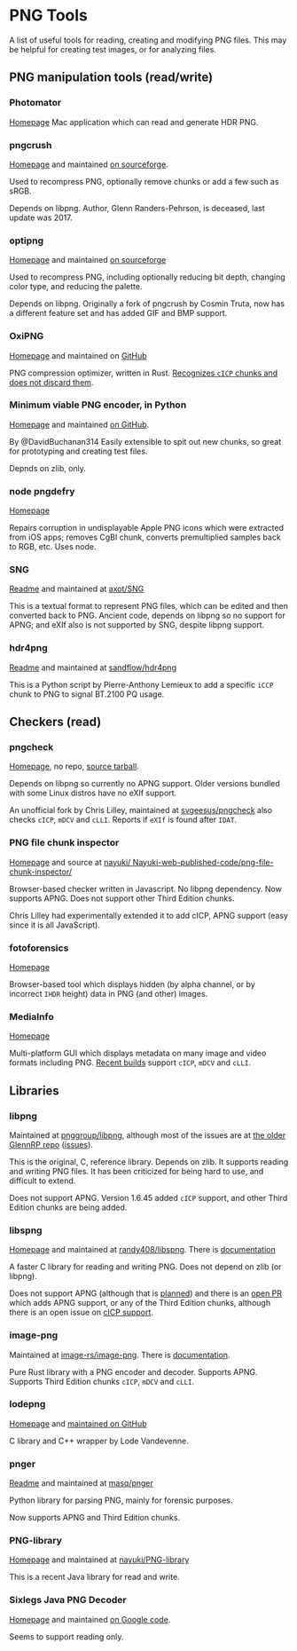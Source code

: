 # PNG Tools

A list of useful tools for reading, creating and modifying PNG files.
This may be helpful for creating test images, or for analyzing files.

## PNG manipulation tools (read/write)

### Photomator

[Homepage](https://apps.apple.com/us/app/photomator-photo-editor/id1444636541) Mac application which can read and generate HDR PNG.

### pngcrush

[Homepage](https://pmt.sourceforge.io/pngcrush/) and maintained [on sourceforge](https://sourceforge.net/projects/pmt/files/pngcrush/).

Used to recompress PNG, optionally remove chunks or add a few such as sRGB.

Depends on libpng. Author, Glenn Randers-Pehrson, is deceased, last update was 2017.

### optipng

[Homepage](https://sourceforge.net/projects/optipng/) and maintained [on sourceforge](https://sourceforge.net/projects/optipng/files/)

Used to recompress PNG, including optionally reducing bit depth, changing color type, and reducing the palette.

Depends on libpng. Originally a fork of pngcrush by Cosmin Truta, now has a different feature set and has added GIF and BMP support.

### OxiPNG

[Homepage](https://github.com/shssoichiro/oxipng/blob/master/README.md) and maintained on [GitHub](https://github.com/shssoichiro/oxipng)

PNG compression optimizer, written in Rust. [Recognizes `cICP` chunks and does not discard them](https://github.com/shssoichiro/oxipng/issues/538#issuecomment-1644266228).

### Minimum viable PNG encoder, in Python

[Homepage](https://www.da.vidbuchanan.co.uk/blog/hello-png.html) and maintained [on GitHub](https://github.com/DavidBuchanan314/hello_png).

By @DavidBuchanan314  Easily extensible to spit out new chunks, so great for prototyping and creating test files.

Depnds on zlib, only.

### node pngdefry

[Homepage](https://www.npmjs.com/package/pngdefry)

Repairs corruption in undisplayable Apple PNG icons which were extracted from iOS apps; removes CgBI chunk, converts premultiplied samples back to RGB, etc. Uses node.

### SNG

[Readme](https://github.com/axot/SNG#readme) and maintained at [axot/SNG](https://github.com/axot/SNG)

This is a textual format to represent PNG files, which can be edited and then converted back to PNG.
Ancient code, depends on libpng so no support for APNG; and eXIf also is not supported by SNG, despite libpng support.

### hdr4png

[Readme](https://github.com/sandflow/hdr4png/blob/master/README.md) and maintained at [sandflow/hdr4png](https://github.com/sandflow/hdr4png)

This is a Python script by Pierre-Anthony Lemieux to add a specific `iCCP` chunk to PNG to signal BT.2100 PQ usage.

## Checkers (read)

### pngcheck

[Homepage](http://www.libpng.org/pub/png/apps/pngcheck.html), no repo, [source tarball](http://www.libpng.org/pub/png/src/pngcheck-3.0.3.tar.gz).

Depends on libpng so currently no APNG support. Older versions bundled with some Linux distros have no eXIf support.

An unofficial fork by Chris Lilley, maintained at [svgeesus/pngcheck](https://github.com/svgeesus/pngcheck) also checks `cICP`, `mDCV` and `cLLI`. Reports if `eXIf` is found after `IDAT`.

### PNG file chunk inspector

[Homepage](https://www.nayuki.io/page/png-file-chunk-inspector) and source at [nayuki/
Nayuki-web-published-code/png-file-chunk-inspector/](https://github.com/nayuki/Nayuki-web-published-code/tree/master/png-file-chunk-inspector)

Browser-based checker written in Javascript. No libpng dependency. Now supports APNG. Does not support other Third Edition chunks.

Chris Lilley had experimentally extended it to add cICP, APNG support (easy since it is all JavaScript).

### fotoforensics

[Homepage](https://fotoforensics.com/)

Browser-based tool which displays hidden (by alpha channel, or by incorrect `IHDR` height) data in PNG (and other) images.

### MediaInfo

[Homepage](https://mediaarea.net/en/MediaInfo)

Multi-platform GUI which displays metadata on many image and video formats including PNG. [Recent builds](https://mediaarea.net/download/snapshots/binary/mediainfo-gui/20240106-2/) support `cICP`, `mDCV` and `cLLI`.

## Libraries

### libpng

Maintained at [pnggroup/libpng](https://github.com/pnggroup/libpng/),
although most of the issues are at [the older GlennRP repo](https://github.com/glennrp/libpng)
([issues](https://github.com/glennrp/libpng/issues)).

This is the original, C, reference library. Depends on zlib. It supports reading and writing PNG files. It has been criticized for being hard to use, and difficult to extend.

Does not support APNG. Version 1.6.45 added `cICP` support, and other Third Edition chunks are being added.

### libspng

[Homepage](https://libspng.org/) and maintained at [randy408/libspng](https://github.com/randy408/libspng). There is [documentation](https://libspng.org/docs/api/)

A faster C library for reading and writing PNG. Does not depend on zlib (or libpng).

Does not support APNG (although that is [planned](https://github.com/randy408/libspng/issues/4)) and there is an [open PR](https://github.com/randy408/libspng/pull/252) which adds APNG support, or any of the Third Edition chunks,
although there is an open issue on [cICP support](https://github.com/randy408/libspng/issues/218).

### image-png

Maintained at [image-rs/image-png](https://github.com/image-rs/image-png). There is [documentation](https://docs.rs/png/latest/png/).

Pure Rust library with a PNG encoder and decoder. Supports APNG. Supports Third Edition chunks `cICP`, `mDCV` and `cLLI`.

### lodepng

[Homepage](https://lodev.org/lodepng/) and [maintained on GitHub](https://github.com/lvandeve/lodepng)

C library and C++ wrapper by Lode Vandevenne.

### pnger

[Readme](https://github.com/masq/pnger#readme) and maintained at [masq/pnger](https://github.com/masq/pnger#readme)

Python library for parsing PNG, mainly for forensic purposes.

Now supports APNG and Third Edition chunks.

### PNG-library

[Homepage](https://www.nayuki.io/page/png-library) and maintained at [nayuki/PNG-library](https://github.com/nayuki/PNG-library)

This is a recent Java library for read and write.

### Sixlegs Java PNG Decoder

[Homepage](https://code.google.com/archive/p/javapng/) and maintained [on Google code](https://code.google.com/archive/p/javapng/source).

Seems to support reading only.

